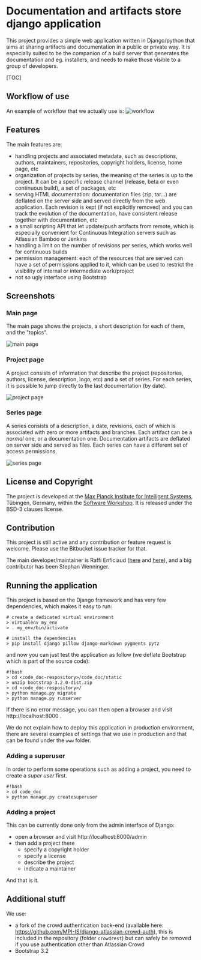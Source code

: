 # Documentation and artifacts store django application #

This project provides a simple web application written in Django/python that aims at sharing artifacts and documentation in a public or private way.
It is especially suited to be the companion of a build server that generates the documentation and eg. installers, and needs to make those visible
to a group of developers.

[TOC]

## Workflow of use

An example of workflow that we actually use is:
![workflow][workflow]

## Features

The main features are:

* handling projects and associated metadata, such as descriptions, authors, maintainers, repositories, copyright holders, license,
  home page, etc
* organization of projects by series, the meaning of the series is up to the project. It can be a specific release channel (release, beta or even
  continuous build), a set of packages, etc
* serving HTML documentation: documentation files (zip, tar...) are deflated on the server side and served directly from the web application. Each
  revision is kept (if not explicitly removed) and you can track the evolution of the documentation, have consistent release together with documentation, etc
* a small scripting API that let update/push artifacts from remote, which is especially convenient for Continuous Integration servers such as Atlassian Bamboo or Jenkins
* handling a limit on the number of revisions per series, which works well for continuous builds
* permission management: each of the resources that are served can have a set of permissions applied to it, which
  can be used to restrict the visibility of internal or intermediate work/project
* not so ugly interface using Bootstrap

[workflow]: ./doc/images/code_doc_workflow.png

## Screenshots


### Main page
The main page shows the projects, a short description for each of them, and the "topics".

![main page](./doc/images/main_window.jpg "Main page")

### Project page
A project consists of information that describe the project (repositories, authors, license, description, logo, etc) and a set of series.
For each series, it is possible to jump directly to the last documentation (by date).

![project page](./doc/images/project_window.jpg "Project page")

### Series page
A series consists of a description, a date, revisions, each of which is associated with zero or more artifacts and branches. Each artifact
can be a *normal* one, or a documentation one. Documentation artifacts are deflated on server side and served as files.
Each series can have a different set of access permissions.

![series page](./doc/images/series-window.jpg "Series page")

## License and Copyright #
The project is developed at the [Max Planck Institute for Intelligent Systems](https://is.tuebingen.mpg.de/), Tübingen, Germany, within the [Software Workshop](https://is.tuebingen.mpg.de/en/software-workshop).
It is released under the BSD-3 clauses license.

## Contribution #
This project is still active and any contribution or feature request is welcome. Please use the Bitbucket issue tracker for that.

The main developer/maintainer is Raffi Enficiaud ([here](https://bitbucket.org/renficiaud/) and [here](https://github.com/raffienficiaud)), and a big contributor has been Stephan Wenninger.

## Running the application #
This project is based on the Django framework and has very few dependencies, which makes it easy to run:

```
# create a dedicated virtual environment
> virtualenv my_env
> . my_env/bin/activate

# install the dependencies
> pip install django pillow django-markdown pygments pytz
```

and now you can just test the application as follow (we deflate Bootstrap which is part of the source code):

```
#!bash
> cd <code_doc-respository>/code_doc/static
> unzip bootstrap-3.2.0-dist.zip
> cd <code_doc-respository>/
> python manage.py migrate
> python manage.py runserver
```

If there is no error message, you can then open a browser and visit http://localhost:8000 .

We do not explain how to deploy this application in production environment, there are several examples of settings that we use in production
and that can be found under the ``www`` folder.

### Adding a superuser
In order to perform some operations such as adding a project, you need to create a *super user* first.

```
#!bash
> cd code_doc
> python manage.py createsuperuser
```

### Adding a project

This can be currently done only from the admin interface of Django:

* open a browser and visit http://localhost:8000/admin
* then add a project there
    * specify a copyright holder
    * specify a license
    * describe the project
    * indicate a maintainer

And that is it.

## Additional stuff
We use:

* a fork of the crowd authentication back-end (available here: https://github.com/MPI-IS/django-atlassian-crowd-auth), this is included in the
  repository (folder `crowdrest`) but can safely be removed if you use authentication other than Atlassian Crowd
* Bootstrap 3.2
